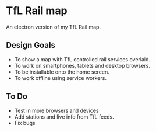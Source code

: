 # TfL Rail map
An electron version of my TfL Rail map.

## Design Goals
* To show a map with TfL controlled rail services overlaid.
* To work on smartphones, tablets and desktop browsers.
* To be installable onto the home screen.
* To work offline using service workers.

## To Do
* Test in more browsers and devices
* Add stations and live info from TfL feeds.
* Fix bugs


